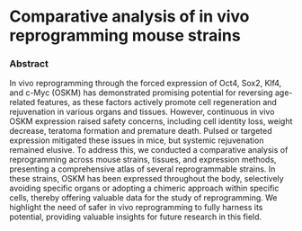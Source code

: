 # Comparative analysis of in vivo reprogramming mouse strains

### Abstract

In vivo reprogramming through the forced expression of Oct4, Sox2, Klf4, and c-Myc (OSKM) has demonstrated promising potential for reversing age-related features, as these factors actively promote cell regeneration and rejuvenation in various organs and tissues. However, continuous in vivo OSKM expression raised safety concerns, including cell identity loss, weight decrease, teratoma formation and premature death. Pulsed or targeted expression mitigated these issues in mice, but systemic rejuvenation remained elusive. To address this, we conducted a comparative analysis of reprogramming across mouse strains, tissues, and expression methods, presenting a comprehensive atlas of several reprogrammable strains. In these strains, OSKM has been expressed throughout the body, selectively avoiding specific organs or adopting a chimeric approach within specific cells, thereby offering valuable data for the study of reprogramming. We highlight the need of safer in vivo reprogramming to fully harness its potential, providing valuable insights for future research in this field.